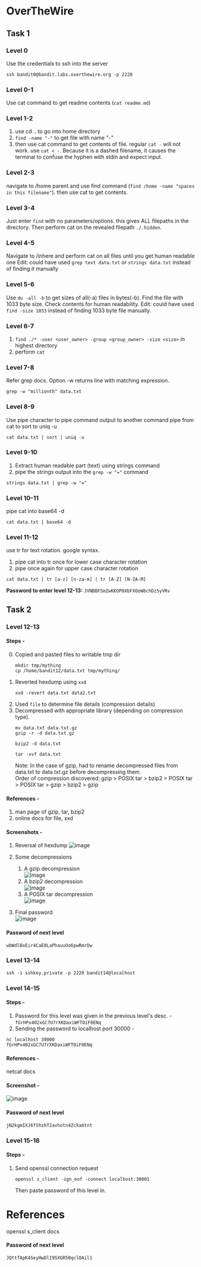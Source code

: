 # OverTheWire

## Task 1

### Level 0
Use the credentials to ssh into the server
```
ssh bandit0@bandit.labs.overthewire.org -p 2220
```

### Level 0-1
Use cat command to get readme contents (```cat readme.md```)

### Level 1-2
1. use cd .. to go into home directory
2. ``find -name "-"`` to get file with name "-"
3. then use cat command to get contents of file. regular ``cat -`` will not work. use ``cat < -``. Because it is a dashed filename, it causes the terminal to confuse the hyphen with stdin and expect input.

### Level 2-3
navigate to /home parent and use find command  (``find /home -name "spaces in this filename"``). then use cat to get contents.

### Level 3-4
Just enter ``find`` with no parameters/options. this gives ALL filepaths in the directory. Then perform cat on the revealed filepath ``./.hidden``.

### Level 4-5
Navigate to /inhere and perform cat on all files until you get human readable one
Edit: could have used ``grep text data.txt`` or ``strings data.txt`` instead of finding it manually

### Level 5-6
Use ``du -all -b`` to get sizes of all(-a) files in bytes(-b). Find the file with 1033 byte size. Check contents for human readability. 
Edit: could have used ``find -size 1033`` instead of finding 1033 byte file manually. 

### Level 6-7
1. ``find ./* -user <user_owner> -group <group_owner> -size <size>`` in highest directory
2. perform ``cat``

### Level 7-8
Refer grep docs. Option -w returns line with matching expression. 
```
grep -w "millionth" data.txt
```

### Level 8-9
Use pipe character to pipe command output to another command
pipe from cat to sort to uniq -u
```
cat data.txt | sort | uniq -u
```

### Level 9-10
1. Extract human readable part (text) using strings command
2. pipe the strings output into the ``grep -w "="`` command
```
strings data.txt | grep -w "="
```

### Level 10-11
pipe cat into base64 -d
```
cat data.txt | base64 -d
```

### Level 11-12
use tr for text rotation. google syntax.
1. pipe cat into tr once for lower case character rotation
2. pipe once again for upper case character rotation
```
cat data.txt | tr [a-z] [n-za-m] | tr [A-Z] [N-ZA-M]
```
**Password to enter level 12-13:** ``JVNBBFSmZwKKOP0XbFXOoW8chDz5yVRv``


## Task 2

### Level 12-13
#### Steps -
0. Copied and pasted files to writable tmp dir
   ```
   mkdir tmp/mything
   cp /home/bandit12/data.txt tmp/mything/
   ```
2. Reverted hexdump using ``xxd``
   ```
   xxd -revert data.txt data2.txt
   ```
4. Used ``file`` to determine file details (compression details)
5. Decompressed with appropriate library (depending on compression type).
   ```gzip
   mv data.txt data.txt.gz
   gzip -r -d data.txt.gz
   ```
   ```bzip2
   bzip2 -d data.txt
   ```
   ```tar POSIX
   tar -xvf data.txt
   ```
   Note: In the case of gzip, had to rename decompressed files from data.txt to data.txt.gz before decompressing them. \
Order of compression discovered: gzip > POSIX tar > bzip2 > POSIX tar > POSIX tar > gzip > bzip2 > gzip

#### References -
1. man page of gzip, tar, bzip2
2. online docs for file, xxd
   
#### Screenshots -
1. Reversal of hexdump
   ![image](https://github.com/codegallivant/cryptonite-taskphase/assets/27366422/59fed786-7da4-4d7d-8d33-6cfd81b5357f)

2. Some decompressions
    1. A gzip decompression
       \
       ![image](https://github.com/codegallivant/cryptonite-taskphase/assets/27366422/a552e307-26cb-4f9a-b72d-f17fcb5ee151)
    3. A bzip2 decompression
       \
       ![image](https://github.com/codegallivant/cryptonite-taskphase/assets/27366422/b028402d-02a1-4289-99c5-6cb926dcd4e8)
    5. A POSIX tar decompression
       \
       ![image](https://github.com/codegallivant/cryptonite-taskphase/assets/27366422/8a7404c9-5c05-44f7-8a7b-4b3e5adaef98)
3. Final password
   \
   ![image](https://github.com/codegallivant/cryptonite-taskphase/assets/27366422/a8c8ea4a-130f-4ec4-a63f-eec3ad5073e5)
#### Password of next level
``wbWdlBxEir4CaE8LaPhauuOo6pwRmrDw``

### Level 13-14
```
ssh -i sshkey.private -p 2220 bandit14@localhost
```

### Level 14-15
#### Steps -
1. Password for this level was given in the previous level's desc. - ``fGrHPx402xGC7U7rXKDaxiWFTOiF0ENq``
2. Sending the password to localhost port 30000 -
```
nc localhost 30000
fGrHPx402xGC7U7rXKDaxiWFTOiF0ENq
```
#### References - 
netcat docs

#### Screenshot -
![image](https://github.com/codegallivant/cryptonite-taskphase/assets/27366422/9f78d34a-c6b6-48ff-9e99-45c6033f2c32)

#### Password of next level
``jN2kgmIXJ6fShzhT2avhotn4Zcka6tnt``

### Level 15-16
#### Steps - 
1. Send openssl connection request
   ```
   openssl s_client -ign_eof -connect localhost:30001 
   ```
   Then paste password of this level in. 
# References
openssl s_client docs

#### Password of next level
``JQttfApK4SeyHwDlI9SXGR50qclOAil1``

